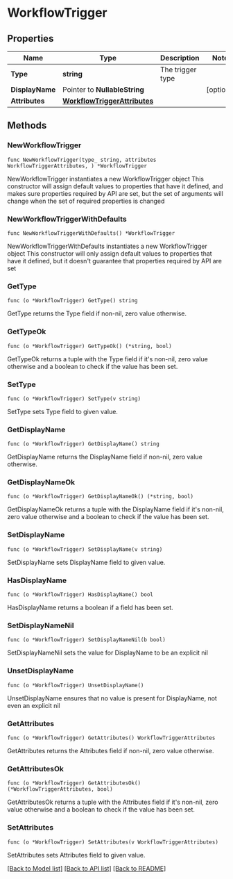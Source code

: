 # WorkflowTrigger

## Properties

Name | Type | Description | Notes
------------ | ------------- | ------------- | -------------
**Type** | **string** | The trigger type | 
**DisplayName** | Pointer to **NullableString** |  | [optional] 
**Attributes** | [**WorkflowTriggerAttributes**](WorkflowTriggerAttributes.md) |  | 

## Methods

### NewWorkflowTrigger

`func NewWorkflowTrigger(type_ string, attributes WorkflowTriggerAttributes, ) *WorkflowTrigger`

NewWorkflowTrigger instantiates a new WorkflowTrigger object
This constructor will assign default values to properties that have it defined,
and makes sure properties required by API are set, but the set of arguments
will change when the set of required properties is changed

### NewWorkflowTriggerWithDefaults

`func NewWorkflowTriggerWithDefaults() *WorkflowTrigger`

NewWorkflowTriggerWithDefaults instantiates a new WorkflowTrigger object
This constructor will only assign default values to properties that have it defined,
but it doesn't guarantee that properties required by API are set

### GetType

`func (o *WorkflowTrigger) GetType() string`

GetType returns the Type field if non-nil, zero value otherwise.

### GetTypeOk

`func (o *WorkflowTrigger) GetTypeOk() (*string, bool)`

GetTypeOk returns a tuple with the Type field if it's non-nil, zero value otherwise
and a boolean to check if the value has been set.

### SetType

`func (o *WorkflowTrigger) SetType(v string)`

SetType sets Type field to given value.


### GetDisplayName

`func (o *WorkflowTrigger) GetDisplayName() string`

GetDisplayName returns the DisplayName field if non-nil, zero value otherwise.

### GetDisplayNameOk

`func (o *WorkflowTrigger) GetDisplayNameOk() (*string, bool)`

GetDisplayNameOk returns a tuple with the DisplayName field if it's non-nil, zero value otherwise
and a boolean to check if the value has been set.

### SetDisplayName

`func (o *WorkflowTrigger) SetDisplayName(v string)`

SetDisplayName sets DisplayName field to given value.

### HasDisplayName

`func (o *WorkflowTrigger) HasDisplayName() bool`

HasDisplayName returns a boolean if a field has been set.

### SetDisplayNameNil

`func (o *WorkflowTrigger) SetDisplayNameNil(b bool)`

 SetDisplayNameNil sets the value for DisplayName to be an explicit nil

### UnsetDisplayName
`func (o *WorkflowTrigger) UnsetDisplayName()`

UnsetDisplayName ensures that no value is present for DisplayName, not even an explicit nil
### GetAttributes

`func (o *WorkflowTrigger) GetAttributes() WorkflowTriggerAttributes`

GetAttributes returns the Attributes field if non-nil, zero value otherwise.

### GetAttributesOk

`func (o *WorkflowTrigger) GetAttributesOk() (*WorkflowTriggerAttributes, bool)`

GetAttributesOk returns a tuple with the Attributes field if it's non-nil, zero value otherwise
and a boolean to check if the value has been set.

### SetAttributes

`func (o *WorkflowTrigger) SetAttributes(v WorkflowTriggerAttributes)`

SetAttributes sets Attributes field to given value.



[[Back to Model list]](../README.md#documentation-for-models) [[Back to API list]](../README.md#documentation-for-api-endpoints) [[Back to README]](../README.md)



